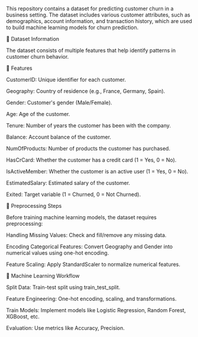This repository contains a dataset for predicting customer churn in a business setting. The dataset includes various customer attributes, such as demographics, account information, and transaction history, which are used to build machine learning models for churn prediction.

📂 Dataset Information

The dataset consists of multiple features that help identify patterns in customer churn behavior.

🔹 Features

CustomerID: Unique identifier for each customer.

Geography: Country of residence (e.g., France, Germany, Spain).

Gender: Customer's gender (Male/Female).

Age: Age of the customer.

Tenure: Number of years the customer has been with the company.

Balance: Account balance of the customer.

NumOfProducts: Number of products the customer has purchased.

HasCrCard: Whether the customer has a credit card (1 = Yes, 0 = No).

IsActiveMember: Whether the customer is an active user (1 = Yes, 0 = No).

EstimatedSalary: Estimated salary of the customer.

Exited: Target variable (1 = Churned, 0 = Not Churned).

🔧 Preprocessing Steps

Before training machine learning models, the dataset requires preprocessing:

Handling Missing Values: Check and fill/remove any missing data.

Encoding Categorical Features: Convert Geography and Gender into numerical values using one-hot encoding.

Feature Scaling: Apply StandardScaler to normalize numerical features.

🧠 Machine Learning Workflow

Split Data: Train-test split using train_test_split.

Feature Engineering: One-hot encoding, scaling, and transformations.

Train Models: Implement models like Logistic Regression, Random Forest, XGBoost, etc.

Evaluation: Use metrics like Accuracy, Precision.

